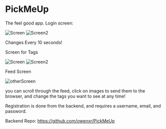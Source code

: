 # PickMeUp
The feel good app.
Login screen:

![Screen](https://cdn.glitch.com/ad6dae2b-dce5-4e67-8432-a7dc092a9f3d%2Fscreen_1.png?v=1620878517266 "Starting Background") ![Screen2](https://cdn.glitch.com/ad6dae2b-dce5-4e67-8432-a7dc092a9f3d%2Fscreen_2.png?v=1620878516354 "Another Background")

Changes Every 10 seconds!

Screen for Tags 

![Screen](https://cdn.glitch.com/ad6dae2b-dce5-4e67-8432-a7dc092a9f3d%2F5e8a26ab-5922-45b6-bf02-bf6219400f5f.image.png?v=1620879084579) ![Screen2](https://cdn.glitch.com/ad6dae2b-dce5-4e67-8432-a7dc092a9f3d%2Fdd05d378-b2e9-4b94-a84d-e642fb7c859f.image.png?v=1620880563746)

Feed Screen

![otherScreen](https://cdn.glitch.com/ad6dae2b-dce5-4e67-8432-a7dc092a9f3d%2Fc4cd0403-883a-4d37-940c-667afc3d2cbd.image.png?v=1620880088513)

you can scroll through the feed, click on images to send them to the browser, and change the tags you want to see at any time!

Registration is done from the backend, and requires a username, email, and password.

Backend Repo: https://github.com/owenxr/PickMeUp
